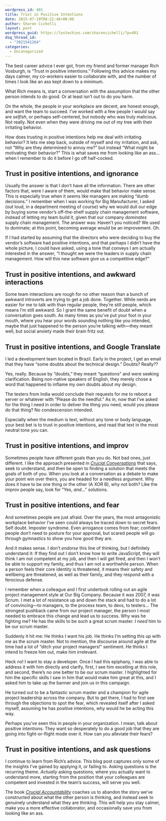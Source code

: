 ```yaml
---
wordpress_id: 401
title: Trust in Positive Intentions
date: 2015-07-10T08:21:46+00:00
author: Sharon Cichelli
layout: post
wordpress_guid: https://lostechies.com/sharoncichelli/?p=401
dsq_thread_id:
  - "3921541264"
categories:
  - Uncategorized
---
```

The best career advice I ever got, from my friend and former manager Rich Vosburgh, is &#8220;Trust in positive intentions.&#8221; Following this advice makes my days calmer, my co-workers easier to collaborate with, and the number of times I look like an ass kept down to a minimum.

What Rich means is, start a conversation with the assumption that the other person intends to do good. Or at least isn&#8217;t out to do you harm.

On the whole, the people in your workplace are decent, are honest enough, and want the team to succeed. I&#8217;ve worked with a few people I would say are _selfish_, or perhaps self-centered, but nobody who was truly malicious. Not really. Not even when they were driving me out of my tree with their irritating behavior.

How does trusting in positive intentions help me deal with irritating behavior? It lets me step back, outside of myself and my irritation, and ask, not &#8220;Why are they determined to annoy me?&#8221; but instead &#8220;What might be motivating their behavior?&#8221; This is what saves me from looking like an ass&#8230; when I remember to do it before I go off half-cocked.

## Trust in positive intentions, and ignorance

Usually the answer is that I don&#8217;t have all the information. There are other factors that, were I aware of them, would make that behavior make sense. This is especially true when it seems like managers are making &#8220;dumb decisions.&#8221; I remember when I was working for Big Manufacturer, I asked (out loud, in a department meeting of course) why we would dull our edge by buying some vendor&#8217;s off-the-shelf supply chain management software, instead of letting my team build it, given that our company _dominates_ supply chain management. The answer was: Haven&#8217;t you noticed? We used to dominate; at this point, becoming average would be an improvement. Oh.

If I had started by assuming that the directors who were deciding to buy the vendor&#8217;s software had positive intentions, and that perhaps I didn&#8217;t have the whole picture, I could have asked, using a tone that conveys I am actually interested in the answer, &#8220;I thought we were the leaders in supply chain management. How will this new software give us a competitive edge?&#8221;

## Trust in positive intentions, and awkward interactions

Some team interactions are rough for no other reason than a bunch of awkward introverts are trying to get a job done. Together. While nerds are easier for me to talk with than regular people, they&#8217;re still people, which means I&#8217;m still awkward. So I grant the same benefit of doubt when a conversation goes south. As many times as you&#8217;ve put your foot in your mouth, where you hear your words sounding nothing like you intended, maybe that just happened to the person you&#8217;re talking with&mdash;they meant well, but social anxiety made their brain fritz out.

## Trust in positive intentions, and Google Translate

I led a development team located in Brazil. Early in the project, I get an email that they have &#8220;some doubts about the technical design.&#8221; Doubts? Really??

Yes, really. Because by &#8220;doubts,&#8221; they meant &#8220;questions&#8221; and were seeking clarification. Being non-native speakers of English, they merely chose a word that happened to inflame my own doubts about my design.

The testers from India would conclude their requests for me to reboot a server or whatever with &#8220;Please do the needful.&#8221; As in, now that I&#8217;ve asked for the thing I need in order to deliver the thing you need, would you please do that thing? No condescension intended.

Especially when the medium is text, without any tone or body language, your best bet is to trust in positive intentions, and read that text in the most neutral tone you can.

## Trust in positive intentions, and improv

Sometimes people have different goals than you do. Not bad ones, just different. I like the approach presented in [_Crucial Conversations_](http://amzn.com/0071771328) that says, seek to understand, and then be open to finding a solution that meets the goals of both of you. When you look at a conversation as a debate to make your point win over theirs, you are headed for a needless argument. Why does it have to be one thing or the other (A XOR B), why not both? Like the improv people say, look for &#8220;Yes, _and_&#8230;&#8221; solutions.

## Trust in positive intentions, and fear

And sometimes people are just afraid. Over the years, the most antagonistic workplace behavior I&#8217;ve seen could always be traced down to secret fears. Self doubt. Imposter syndrome. Even arrogance comes from fear; confident people don&#8217;t need to posture for your approval, but scared people will go through gymnastics to show you how good they are.

And it makes sense. I don&#8217;t _endorse_ this line of thinking, but I definitely understand it: If they find out I don&#8217;t know how to write JavaScript, they will think I am not competent at my job, and then I will get fired, and then I won&#8217;t be able to support my family, and thus I am not a worthwhile person. When a person feels their core identity is threatened, it means their safety and wellbeing are threatened, as well as their family, and they respond with a ferocious defense.

I remember when a colleague and I first undertook rolling out an agile project management style at Our Big Company. Because it was 2007, it was Scrum. I met a lot of resistance up and down the stack and had to do a lot of convincing&mdash;to managers, to the process team, to devs, to testers&#8230; The strongest pushback came from our project manager, the person I most needed to embrace this change and lead us to success. Why was he fighting me? He has the skills to be such a great scrum master. I _need_ him to be our scrum master.

Suddenly it hit me: He thinks I want his job. He thinks I&#8217;m setting this up with _me_ as the scrum master. Not to mention, the discourse around agile at the time had a lot of &#8220;ditch your project managers!&#8221; sentiment. He thinks I intend to freeze him out, make him irrelevant.

Heck no! I want to stay a developer. Once I had this epiphany, I was able to address it with him directly and clarify, first, I see him excelling at this role, and second, there&#8217;s no one better to be our scrum master. I highlighted for him the specific skills I saw in him that would make him great at this, and I asked him to take up the banner and join us in this campaign.

He turned out to be a fantastic scrum master and a champion for agile project leadership across the company. But to get there, I had to first see through the objections to spot the fear, which revealed itself after I asked myself, assuming he has positive intentions, why would he be acting this way.

Perhaps you&#8217;ve seen this in people in your organization. I mean, talk about positive intentions: They want so desperately to do a good job that they are going into fight-or-flight mode over it. How can you alleviate their fears?

## Trust in positive intentions, and ask questions

I continue to learn from Rich&#8217;s advice. This blog post captures only some of the insights I&#8217;ve gained by applying it, or failing to. Asking questions is the recurring theme. _Actually_ asking questions, where you actually want to understand more, starting from the position that your colleagues are competent and invested in the team&#8217;s success, will serve you well.

The book [_Crucial Accountability_](http://amzn.com/0071829318) coaches us to abandon the story we&#8217;ve constructed about what the other person is thinking, and instead seek to genuinely understand what they are thinking. This will help you stay calmer, make you a more effective collaborator, and occasionally save you from looking like an ass.